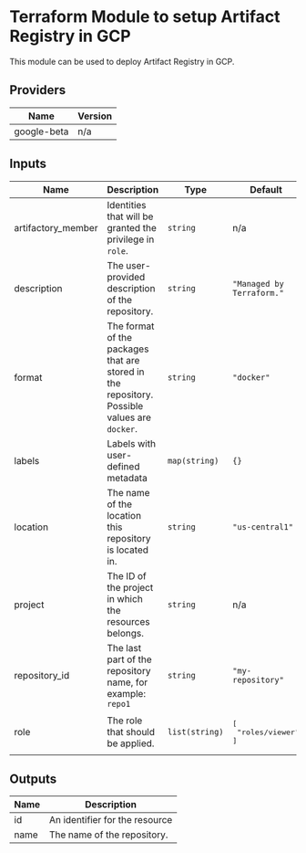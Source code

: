 # Terraform Module to setup Artifact Registry in GCP

This module can be used to deploy Artifact Registry in GCP.

## Providers

| Name | Version |
|------|---------|
| google-beta | n/a |

## Inputs

| Name | Description | Type | Default | Required |
|------|-------------|------|---------|:--------:|
| artifactory\_member | Identities that will be granted the privilege in `role`. | `string` | n/a | yes |
| description | The user-provided description of the repository. | `string` | `"Managed by Terraform."` | no |
| format | The format of the packages that are stored in the repository. Possible values are `docker`. | `string` | `"docker"` | no |
| labels | Labels with user-defined metadata | `map(string)` | `{}` | no |
| location | The name of the location this repository is located in. | `string` | `"us-central1"` | no |
| project | The ID of the project in which the resources belongs. | `string` | n/a | yes |
| repository\_id | The last part of the repository name, for example: `repo1` | `string` | `"my-repository"` | no |
| role | The role that should be applied. | `list(string)` | <pre>[<br>  "roles/viewer"<br>]</pre> | no |

## Outputs

| Name | Description |
|------|-------------|
| id | An identifier for the resource |
| name | The name of the repository. |
